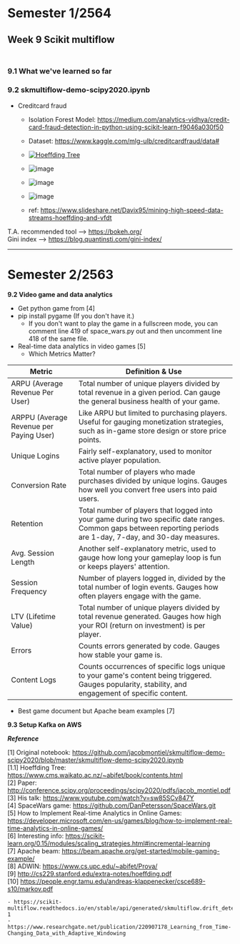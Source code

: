 # Semester 1/2564
## Week 9 Scikit multiflow </br></br>

### 9.1 What we've learned so far </br>

### 9.2 skmultiflow-demo-scipy2020.ipynb 
- Creditcard fraud
  - Isolation Forest Model: https://medium.com/analytics-vidhya/credit-card-fraud-detection-in-python-using-scikit-learn-f9046a030f50
  - Dataset: https://www.kaggle.com/mlg-ulb/creditcardfraud/data#
  - [![Hoeffding Tree](https://img.youtube.com/vi/jDxpm53hJSA/0.jpg)](https://www.youtube.com/watch?v=jDxpm53hJSA)
  - ![image](https://user-images.githubusercontent.com/69342162/137707122-8084f806-8e5d-410f-bada-2912e2fce545.png)
  - ![image](https://user-images.githubusercontent.com/69342162/137707484-bdae3d2e-27f3-4516-9fb5-401c6c4613eb.png)
  - ![image](https://user-images.githubusercontent.com/69342162/137708102-b5609ba2-f6fe-4002-bbef-5543ab5c4aee.png)

  - ref: https://www.slideshare.net/Davix95/mining-high-speed-data-streams-hoeffding-and-vfdt
        
T.A. recommended tool --> https://bokeh.org/ <br>
Gini index --> https://blog.quantinsti.com/gini-index/
______


# Semester 2/2563

**9.2 Video game and data analytics**
+ Get python game from [4]
+ pip install pygame (If you don't have it.)
    - If you don't want to play the game in a fullscreen mode, you can comment line 419 of space_wars.py out and then uncomment line 418 of the same file.
+ Real-time data analytics in video games [5]
    - Which Metrics Matter?
    
| Metric	     | Definition & Use|
| ---------------| --------------- |
| ARPU (Average Revenue Per User) | Total number of unique players divided by total revenue in a given period. Can gauge the general business health of your game. |
| ARPPU (Average Revenue per Paying User) |	Like ARPU but limited to purchasing players. Useful for gauging monetization strategies, such as in-game store design or store price points.  |
| Unique Logins	| Fairly self-explanatory, used to monitor active player population.|
| Conversion Rate	| Total number of players who made purchases divided by unique logins. Gauges how well you convert free users into paid users.|
| Retention  | Total number of players that logged into your game during two specific date ranges. Common gaps between reporting periods are 1-day, 7-day, and 30-day measures.  |
| Avg. Session Length | Another self-explanatory metric, used to gauge how long your gameplay loop is fun or keeps players' attention.  |
| Session Frequency  | Number of players logged in, divided by the total number of login events. Gauges how often players engage with the game.   |
| LTV (Lifetime Value)  | Total number of unique players divided by total revenue generated. Gauges how high your ROI (return on investment) is per player.  |
| Errors  | Counts errors generated by code. Gauges how stable your game is.  |
| Content Logs  | Counts occurrences of specific logs unique to your game's content being triggered. Gauges popularity, stability, and engagement of specific content.  |

+ Best game document but Apache beam examples [7]


**9.3 Setup Kafka on AWS**


***Reference***

[1] Original notebook: https://github.com/jacobmontiel/skmultiflow-demo-scipy2020/blob/master/skmultiflow-demo-scipy2020.ipynb </br>
[1.1] Hoeffding Tree: https://www.cms.waikato.ac.nz/~abifet/book/contents.html </br>
[2] Paper: http://conference.scipy.org/proceedings/scipy2020/pdfs/jacob_montiel.pdf </br>
[3] His talk: https://www.youtube.com/watch?v=sw85SCv847Y </br>
[4] SpaceWars game: https://github.com/DanPetersson/SpaceWars.git </br>
[5] How to Implement Real-time Analytics in Online Games: https://developer.microsoft.com/en-us/games/blog/how-to-implement-real-time-analytics-in-online-games/ </br>
[6] Interesting info: https://scikit-learn.org/0.15/modules/scaling_strategies.html#incremental-learning </br>
[7] Apache beam: https://beam.apache.org/get-started/mobile-gaming-example/ </br>
[8] ADWIN: https://www.cs.upc.edu/~abifet/Prova/ <br>
[9] http://cs229.stanford.edu/extra-notes/hoeffding.pdf <br>
[10] https://people.engr.tamu.edu/andreas-klappenecker/csce689-s10/markov.pdf

    - https://scikit-multiflow.readthedocs.io/en/stable/api/generated/skmultiflow.drift_detection.ADWIN.html#r15061f6a3a9d-1
    - https://www.researchgate.net/publication/220907178_Learning_from_Time-Changing_Data_with_Adaptive_Windowing
